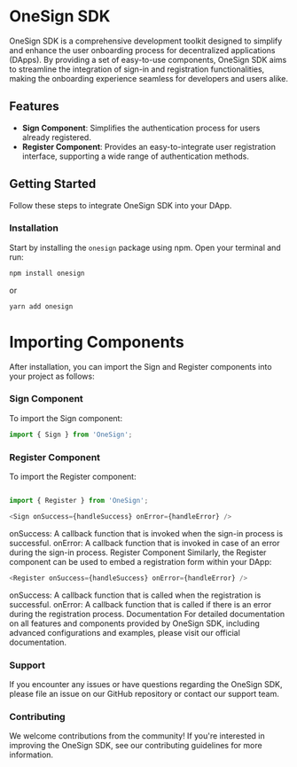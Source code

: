 # OneSign SDK

OneSign SDK is a comprehensive development toolkit designed to simplify and enhance the user onboarding process for decentralized applications (DApps). By providing a set of easy-to-use components, OneSign SDK aims to streamline the integration of sign-in and registration functionalities, making the onboarding experience seamless for developers and users alike.

## Features

- **Sign Component**: Simplifies the authentication process for users already registered.
- **Register Component**: Provides an easy-to-integrate user registration interface, supporting a wide range of authentication methods.

## Getting Started

Follow these steps to integrate OneSign SDK into your DApp.

### Installation

Start by installing the `onesign` package using npm. Open your terminal and run:

```bash
npm install onesign
```
or
```bash
yarn add onesign
```

# Importing Components
After installation, you can import the Sign and Register components into your project as follows:

### Sign Component
To import the Sign component:

```javascript
import { Sign } from 'OneSign';
```


### Register Component
To import the Register component:

```javascript

import { Register } from 'OneSign';
```

```javascript
<Sign onSuccess={handleSuccess} onError={handleError} />
```

onSuccess: A callback function that is invoked when the sign-in process is successful.
onError: A callback function that is invoked in case of an error during the sign-in process.
Register Component
Similarly, the Register component can be used to embed a registration form within your DApp:

```javascript
<Register onSuccess={handleSuccess} onError={handleError} />
```
onSuccess: A callback function that is called when the registration is successful.
onError: A callback function that is called if there is an error during the registration process.
Documentation
For detailed documentation on all features and components provided by OneSign SDK, including advanced configurations and examples, please visit our official documentation.

### Support
If you encounter any issues or have questions regarding the OneSign SDK, please file an issue on our GitHub repository or contact our support team.

### Contributing
We welcome contributions from the community! If you're interested in improving the OneSign SDK, see our contributing guidelines for more information.

